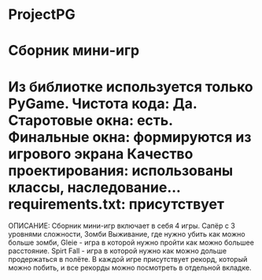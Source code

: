 # ProjectPG
# Сборник мини-игр

Из библиотке используется только PyGame.
Чистота кода: Да.
Старотовые окна: есть.
Финальные окна: формируются из игрового экрана
Качество проектирования: использованы классы, наследование...
requirements.txt: присутствует
====================================================================================================== 
ОПИСАНИЕ: Сборник мини-игр включает в себя 4 игры. Сапёр с 3 уровнями сложности, Зомби Выживание,
где нужно убить как можно больше зомби, Gleie - игра в которой нужно пройти как можно большее
расстояние. Spirt Fall - игра в которой нужно как можно дольше продержаться в полёте. В каждой игре 
присутствует рекорд, который можно побить, и все рекорды можно посмотреть в отдельной вкладке.
